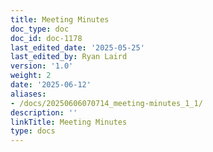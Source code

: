 ```yaml
---
title: Meeting Minutes
doc_type: doc
doc_id: doc-1178
last_edited_date: '2025-05-25'
last_edited_by: Ryan Laird
version: '1.0'
weight: 2
date: '2025-06-12'
aliases:
- /docs/20250606070714_meeting-minutes_1_1/
description: ''
linkTitle: Meeting Minutes
type: docs
---
```



